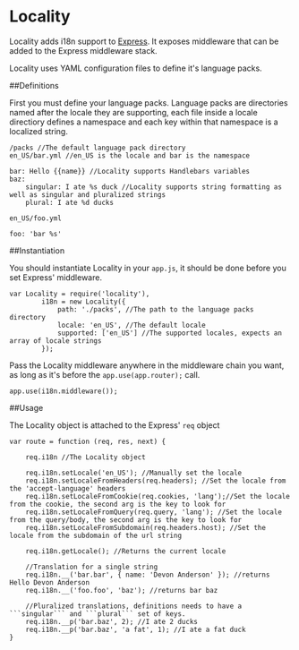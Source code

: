 Locality
========

Locality adds i18n support to [Express](http://github.com/visionmedia/express). It exposes middleware that can be added to the Express middleware stack. 

Locality uses YAML configuration files to define it's language packs. 

##Definitions

First you must define your language packs. Language packs are directories named after the locale they are supporting, each file inside a locale directiory defines a namespace and each key within that namespace is a localized string.

```
/packs //The default language pack directory
en_US/bar.yml //en_US is the locale and bar is the namespace

bar: Hello {{name}} //Locality supports Handlebars variables
baz:
	singular: I ate %s duck //Locality supports string formatting as well as singular and pluralized strings
	plural: I ate %d ducks

en_US/foo.yml

foo: 'bar %s'
```

##Instantiation

You should instantiate Locality in your ```app.js```, it should be done before you set Express' middleware.

```
var Locality = require('locality'),
		i18n = new Locality({
			path: './packs', //The path to the language packs directory
			locale: 'en_US', //The default locale
			supported: ['en_US'] //The supported locales, expects an array of locale strings
		});
```

Pass the Locality middleware anywhere in the middleware chain you want, as long as it's before the ```app.use(app.router);``` call.

```
app.use(i18n.middleware());
```

##Usage

The Locality object is attached to the Express' ```req``` object 

```
var route = function (req, res, next) {
	
	req.i18n //The Locality object

	req.i18n.setLocale('en_US'); //Manually set the locale
	req.i18n.setLocaleFromHeaders(req.headers); //Set the locale from the 'accept-language' headers
	req.i18n.setLocaleFromCookie(req.cookies, 'lang');//Set the locale from the cookie, the second arg is the key to look for
	req.i18n.setLocaleFromQuery(req.query, 'lang'); //Set the locale from the query/body, the second arg is the key to look for
	req.i18n.setLocaleFromSubdomain(req.headers.host); //Set the locale from the subdomain of the url string

	req.i18n.getLocale(); //Returns the current locale

	//Translation for a single string
	req.i18n.__('bar.bar', { name: 'Devon Anderson' }); //returns Hello Devon Anderson
	req.i18n.__('foo.foo', 'baz'); //returns bar baz

	//Pluralized translations, definitions needs to have a ```singular``` and ```plural``` set of keys.
	req.i18n.__p('bar.baz', 2); //I ate 2 ducks
	req.i18n.__p('bar.baz', 'a fat', 1); //I ate a fat duck
}
```
